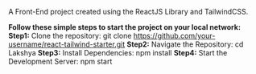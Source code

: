 A Front-End project created using the ReactJS Library and TailwindCSS.


**Follow these simple steps to start the project on your local network:**
**Step1:** Clone the repository: git clone https://github.com/your-username/react-tailwind-starter.git
**Step2:** Navigate the Repository: cd Lakshya
**Step3:** Install Dependencies: npm install
**Step4:** Start the Development Server: npm start

